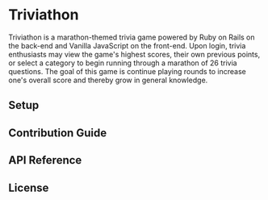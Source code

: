 # Triviathon
Triviathon is a marathon-themed trivia game powered by Ruby on Rails on the back-end and Vanilla JavaScript on the front-end. Upon login, trivia enthusiasts may view the game's highest scores, their own previous points, or select a category to begin running through a marathon of 26 trivia questions. The goal of this game is continue playing rounds to increase one's overall score and thereby grow in general knowledge.

## Setup

## Contribution Guide

## API Reference

## License


